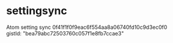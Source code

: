 # settingsync

Atom setting sync
0f41f1f0f9eac6f554aa8a06740fd10c9d3ec0f0   
    gistId: "bea79abc72503760c057f1e8fb7ccae3"
